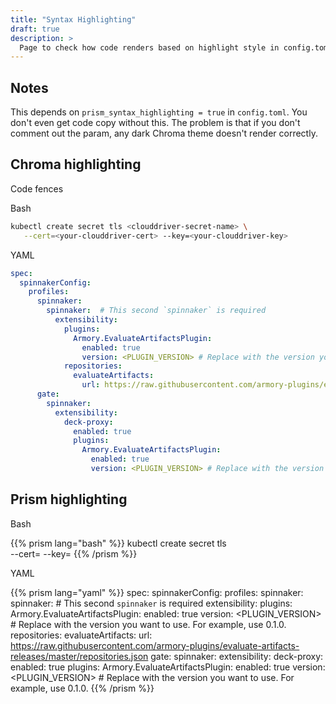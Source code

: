 ```yaml
---
title: "Syntax Highlighting"
draft: true
description: >
  Page to check how code renders based on highlight style in config.toml
---
```



## Notes


This depends on `prism_syntax_highlighting = true` in `config.toml`. You don't even get code copy without this. The problem is that if you don't comment out the param, any dark Chroma theme doesn't render correctly.

## Chroma highlighting

Code fences

Bash

```bash
kubectl create secret tls <clouddriver-secret-name> \
   --cert=<your-clouddriver-cert> --key=<your-clouddriver-key>
```

YAML

```yaml
spec:
  spinnakerConfig:
    profiles:
      spinnaker:  
        spinnaker:  # This second `spinnaker` is required
          extensibility:
            plugins:
              Armory.EvaluateArtifactsPlugin:
                enabled: true
                version: <PLUGIN_VERSION> # Replace with the version you want to use. For example, use 0.1.0.
            repositories:
              evaluateArtifacts:
                url: https://raw.githubusercontent.com/armory-plugins/evaluate-artifacts-releases/master/repositories.json
      gate:
        spinnaker:
          extensibility:
            deck-proxy:
              enabled: true
              plugins:
                Armory.EvaluateArtifactsPlugin:
                  enabled: true
                  version: <PLUGIN_VERSION> # Replace with the version you want to use. For example, use 0.1.0.
```

## Prism highlighting


Bash

{{% prism lang="bash" %}}
kubectl create secret tls <clouddriver-secret-name> \
   --cert=<your-clouddriver-cert> --key=<your-clouddriver-key>
{{% /prism %}}

YAML

{{% prism lang="yaml" %}}
spec:
  spinnakerConfig:
    profiles:
      spinnaker:  
        spinnaker:  # This second `spinnaker` is required
          extensibility:
            plugins:
              Armory.EvaluateArtifactsPlugin:
                enabled: true
                version: <PLUGIN_VERSION> # Replace with the version you want to use. For example, use 0.1.0.
            repositories:
              evaluateArtifacts:
                url: https://raw.githubusercontent.com/armory-plugins/evaluate-artifacts-releases/master/repositories.json
      gate:
        spinnaker:
          extensibility:
            deck-proxy:
              enabled: true
              plugins:
                Armory.EvaluateArtifactsPlugin:
                  enabled: true
                  version: <PLUGIN_VERSION> # Replace with the version you want to use. For example, use 0.1.0.
{{% /prism %}}